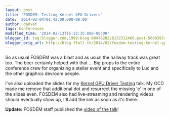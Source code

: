 ```yaml
---
layout: post
title: 'FOSDEM: Testing Kernel GPU Drivers'
date: '2014-02-04T01:42:00.000-08:00'
author: danvet
tags: Conferences
modified_time: '2014-02-13T15:32:35.886-08:00'
blogger_id: tag:blogger.com,1999:blog-8047628228132312466.post-5608395435030887397
blogger_orig_url: http://blog.ffwll.ch/2014/02/fosdem-testing-kernel-gpu-drivers.html
---
```


So as usual FOSDEM was a blast and as usual the hallway track was great too. The beer certainly helped with that ... Big props to the entire conference crew for organizing a stellar event and specifically to Luc and the other graphics devroom people.



I've also uploaded the slides for my [Kernel GPU Driver Testing](/slides/fosdem-2014.odp) talk. My OCD made me remove that additional dot and resurrect the missing 'e' in one of the slides even. FOSDEM also had live-streaming and rendering videos should eventually show up, I'll add the link as soon as it's there.



<b>Update:</b> FOSDEM staff published the [video of the talk](http://video.fosdem.org/2014/H1301_Cornil/Sunday/Testing_Kernel_GFX_Drivers.webm)! 
